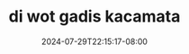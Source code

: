 --- 
title: "di wot gadis kacamata"
description: "streaming bokep di wot gadis kacamata  tele full vidio  "
date: 2024-07-29T22:15:17-08:00
file_code: "7mp8n2smo1c4"
draft: false
cover: "etgnpsj217ygd0ck.jpg"
tags: ["wot", "gadis", "kacamata", "bokep-indo", "bokep-viral", "bokep-ig"]
length: 1022
fld_id: "1390656"
foldername: "Asupanwik2"
categories: ["Asupanwik2"]
views: 29
---